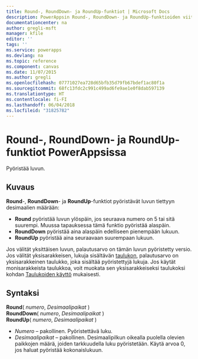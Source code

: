 ```yaml
---
title: Round-, RoundDown- ja RoundUp-funktiot | Microsoft Docs
description: PowerAppsin Round-, RoundDown- ja RoundUp-funktioiden viitetiedot, mukaan lukien syntaksi ja esimerkit
documentationcenter: na
author: gregli-msft
manager: kfile
editor: ''
tags: ''
ms.service: powerapps
ms.devlang: na
ms.topic: reference
ms.component: canvas
ms.date: 11/07/2015
ms.author: gregli
ms.openlocfilehash: 07771027ea728d65bfb35d79fb67bdef1ac80f1a
ms.sourcegitcommit: 68fc13fdc2c991c499ad6fe9ae1e0f8dab597139
ms.translationtype: HT
ms.contentlocale: fi-FI
ms.lasthandoff: 06/04/2018
ms.locfileid: "31825782"
---
```

# <a name="round-rounddown-and-roundup-functions-in-powerapps"></a>Round-, RoundDown- ja RoundUp-funktiot PowerAppsissa
Pyöristää luvun.

## <a name="description"></a>Kuvaus
**Round**-, **RoundDown**- ja **RoundUp**-funktiot pyöristävät luvun tiettyyn desimaalien määrään:

* **Round** pyöristää luvun ylöspäin, jos seuraava numero on 5 tai sitä suurempi. Muussa tapauksessa tämä funktio pyöristää alaspäin.
* **RoundDown** pyöristää aina alaspäin edelliseen pienempään lukuun.
* **RoundUp** pyöristää aina seuraavaan suurempaan lukuun.

Jos välität yksittäisen luvun, palautusarvo on tämän luvun pyöristetty versio.  Jos välität yksisarakkeisen, lukuja sisältävän [taulukon](../working-with-tables.md), palautusarvo on yksisarakkeinen taulukko, joka sisältää pyöristettyjä lukuja. Jos käytät monisarakkeista taulukkoa, voit muokata sen yksisarakkeiseksi taulukoksi kohdan [Taulukoiden käyttö](../working-with-tables.md) mukaisesti.

## <a name="syntax"></a>Syntaksi
**Round**( *numero*, *Desimaalipaikat* )<br>**RoundDown**( *numero*, *Desimaalipaikat* )<br>**RoundUp**( *numero*, *Desimaalipaikat* )

* *Numero* – pakollinen. Pyöristettävä luku.
* *Desimaalipaikat* – pakollinen.  Desimaalipilkun oikealla puolella olevien paikkojen määrä, joiden tarkkuudella luku pyöristetään.  Käytä arvoa 0, jos haluat pyöristää kokonaislukuun.  

